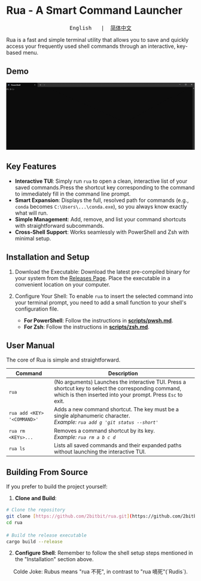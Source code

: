 # Rua - A Smart Command Launcher
<pre align="center">English   |  <a href="https://github.com/2bitbit/rua/README_cn.md">简体中文</a></pre>
Rua is a fast and simple terminal utility that allows you to save and quickly access your frequently used shell commands through an interactive, key-based menu.

## Demo 

<img src="./demo.gif" alt="demo" width="auto">

## Key Features

* **Interactive TUI**: Simply run `rua` to open a clean, interactive list of your saved commands.Press the shortcut key corresponding to the command to immediately fill in the command line prompt.
* **Smart Expansion**: Displays the full, resolved path for commands (e.g., `conda` becomes `C:\Users\...\conda.exe`), so you always know exactly what will run.
* **Simple Management**: Add, remove, and list your command shortcuts with straightforward subcommands.
* **Cross-Shell Support**: Works seamlessly with PowerShell and Zsh with minimal setup.

## Installation and Setup

1. Download the Executable: Download the latest pre-compiled binary for your system from the [Releases Page](https://github.com/2bitbit/rua/releases/latest). Place the executable in a convenient location on your computer.

2. Configure Your Shell: To enable `rua` to insert the selected command into your terminal prompt, you need to add a small function to your shell's configuration file.
    * **For PowerShell**: Follow the instructions in [**scripts/pwsh.md**](https://github.com/2bitbit/rua/blob/main/scripts/pwsh.md).
    * **For Zsh**: Follow the instructions in [**scripts/zsh.md**](https://github.com/2bitbit/rua/blob/main/scripts/zsh.md).

## User Manual

The core of Rua is simple and straightforward.

| Command | Description |
|---|---|
| `rua` | (No arguments) Launches the interactive TUI. Press a shortcut key to select the corresponding command, which is then inserted into your prompt. Press `Esc` to exit. |
| `rua add <KEY> '<COMMAND>'` | Adds a new command shortcut. The key must be a single alphanumeric character. <br/>*Example: `rua add g 'git status --short'`* |
| `rua rm <KEYs>...` | Removes a command shortcut by its key. <br/>*Example: `rua rm a b c d`* |
| `rua ls` | Lists all saved commands and their expanded paths without launching the interactive TUI. |

## Building From Source

If you prefer to build the project yourself:

1. **Clone and Build**:
```sh
# Clone the repository
git clone [https://github.com/2bitbit/rua.git](https://github.com/2bitbit/rua.git)
cd rua

# Build the release executable
cargo build --release
```
2. **Configure Shell**: Remember to follow the shell setup steps mentioned in the "Installation" section above.

<p align="center"> Colde Joke: 
Rubus means "rua 不死", in contrast to "rua 嘀死"(`Rudis`).
</p>